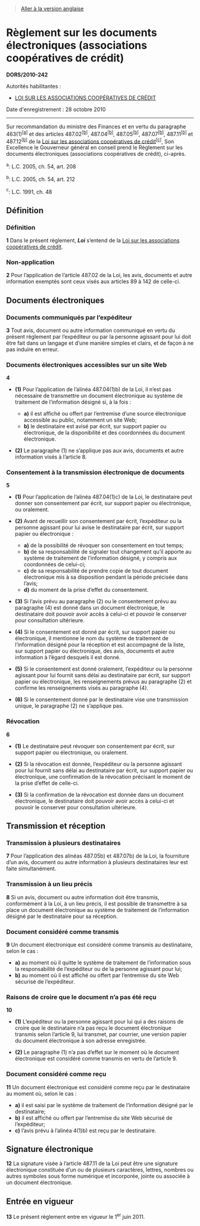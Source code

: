> [Aller à la version anglaise](/en/Regulations/Statutory%20Orders%20and%20Regulations/2010/242.md)

# Règlement sur les documents électroniques (associations coopératives de crédit)

**DORS/2010-242**

Autorités habilitantes : 
- [LOI SUR LES ASSOCIATIONS COOPÉRATIVES DE CRÉDIT](/fr/Lois/Lois%20du%20Canada/1991/ch.%2048.md)

Date d'enregistrement : 28 octobre 2010

----------

Sur recommandation du ministre des Finances et en vertu du paragraphe 463(1)<sup><a href='#nbp_609051-F_hq_882'>[a]</a></sup> et des articles 487.02<sup><a href='#nbp_609051-F_hq_883'>[b]</a></sup>, 487.04<sup><a href='#nbp_609051-F_hq_883'>[b]</a></sup>, 487.05<sup><a href='#nbp_609051-F_hq_883'>[b]</a></sup>, 487.07<sup><a href='#nbp_609051-F_hq_883'>[b]</a></sup>, 487.11<sup><a href='#nbp_609051-F_hq_883'>[b]</a></sup> et 487.12<sup><a href='#nbp_609051-F_hq_883'>[b]</a></sup> de la [Loi sur les associations coopératives de crédit](/fr/Lois/Lois%20du%20Canada/1991/ch.%2048.md)<sup><a href='#nbp_609051-F_hq_884'>[c]</a></sup>, Son Excellence le Gouverneur général en conseil prend le Règlement sur les documents électroniques (associations coopératives de crédit), ci-après.

<a name='nbp_609051-F_hq_882'><sup>a</sup></a>: L.C. 2005, ch. 54, art. 208<br />

<a name='nbp_609051-F_hq_883'><sup>b</sup></a>: L.C. 2005, ch. 54, art. 212<br />

<a name='nbp_609051-F_hq_884'><sup>c</sup></a>: L.C. 1991, ch. 48<br />




## Définition



### Définition


**1** Dans le présent règlement, ***Loi*** s’entend de la [Loi sur les associations coopératives de crédit](/fr/Lois/Lois%20du%20Canada/1991/ch.%2048.md).




### Non-application


**2** Pour l’application de l’article 487.02 de la Loi, les avis, documents et autre information exemptés sont ceux visés aux articles 89 à 142 de celle-ci.




## Documents électroniques



### Documents communiqués par l’expéditeur


**3** Tout avis, document ou autre information communiqué en vertu du présent règlement par l’expéditeur ou par la personne agissant pour lui doit être fait dans un langage et d’une manière simples et clairs, et de façon à ne pas induire en erreur.




### Documents électroniques accessibles sur un site Web


**4** 

- **(1)** Pour l’application de l’alinéa 487.04(1)b) de la Loi, il n’est pas nécessaire de transmettre un document électronique au système de traitement de l’information désigné si, à la fois :
	- **a)** il est affiché ou offert par l’entremise d’une source électronique accessible au public, notamment un site Web;
	- **b)** le destinataire est avisé par écrit, sur support papier ou électronique, de la disponibilité et des coordonnées du document électronique.

- **(2)** Le paragraphe (1) ne s’applique pas aux avis, documents et autre information visés à l’article 8.




### Consentement à la transmission électronique de documents


**5** 

- **(1)** Pour l’application de l’alinéa 487.04(1)c) de la Loi, le destinataire peut donner son consentement par écrit, sur support papier ou électronique, ou oralement.

- **(2)** Avant de recueillir son consentement par écrit, l’expéditeur ou la personne agissant pour lui avise le destinataire par écrit, sur support papier ou électronique :
	- **a)** de la possibilité de révoquer son consentement en tout temps;
	- **b)** de sa responsabilité de signaler tout changement qu’il apporte au système de traitement de l’information désigné, y compris aux coordonnées de celui-ci;
	- **c)** de sa responsabilité de prendre copie de tout document électronique mis à sa disposition pendant la période précisée dans l’avis;
	- **d)** du moment de la prise d’effet du consentement.

- **(3)** Si l’avis prévu au paragraphe (2) ou le consentement prévu au paragraphe (4) est donné dans un document électronique, le destinataire doit pouvoir avoir accès à celui-ci et pouvoir le conserver pour consultation ultérieure.

- **(4)** Si le consentement est donné par écrit, sur support papier ou électronique, il mentionne le nom du système de traitement de l’information désigné pour la réception et est accompagné de la liste, sur support papier ou électronique, des avis, documents et autre information à l’égard desquels il est donné.

- **(5)** Si le consentement est donné oralement, l’expéditeur ou la personne agissant pour lui fournit sans délai au destinataire par écrit, sur support papier ou électronique, les renseignements prévus au paragraphe (2) et confirme les renseignements visés au paragraphe (4).

- **(6)** Si le consentement donné par le destinataire vise une transmission unique, le paragraphe (2) ne s’applique pas.




### Révocation


**6** 

- **(1)** Le destinataire peut révoquer son consentement par écrit, sur support papier ou électronique, ou oralement.

- **(2)** Si la révocation est donnée, l’expéditeur ou la personne agissant pour lui fournit sans délai au destinataire par écrit, sur support papier ou électronique, une confirmation de la révocation précisant le moment de la prise d’effet de celle-ci.

- **(3)** Si la confirmation de la révocation est donnée dans un document électronique, le destinataire doit pouvoir avoir accès à celui-ci et pouvoir le conserver pour consultation ultérieure.




## Transmission et réception



### Transmission à plusieurs destinataires


**7** Pour l’application des alinéas 487.05b) et 487.07b) de la Loi, la fourniture d’un avis, document ou autre information à plusieurs destinataires leur est faite simultanément.




### Transmission à un lieu précis


**8** Si un avis, document ou autre information doit être transmis, conformément à la Loi, à un lieu précis, il est possible de transmettre à sa place un document électronique au système de traitement de l’information désigné par le destinataire pour sa réception.




### Document considéré comme transmis


**9** Un document électronique est considéré comme transmis au destinataire, selon le cas :
- **a)** au moment où il quitte le système de traitement de l’information sous la responsabilité de l’expéditeur ou de la personne agissant pour lui;
- **b)** au moment où il est affiché ou offert par l’entremise du site Web sécurisé de l’expéditeur.




### Raisons de croire que le document n’a pas été reçu


**10** 

- **(1)** L’expéditeur ou la personne agissant pour lui qui a des raisons de croire que le destinataire n’a pas reçu le document électronique transmis selon l’article 9, lui transmet, par courrier, une version papier du document électronique à son adresse enregistrée.

- **(2)** Le paragraphe (1) n’a pas d’effet sur le moment où le document électronique est considéré comme transmis en vertu de l’article 9.




### Document considéré comme reçu


**11** Un document électronique est considéré comme reçu par le destinataire au moment où, selon le cas :
- **a)** il est saisi par le système de traitement de l’information désigné par le destinataire;
- **b)** il est affiché ou offert par l’entremise du site Web sécurisé de l’expéditeur;
- **c)** l’avis prévu à l’alinéa 4(1)b) est reçu par le destinataire.




## Signature électronique


**12** La signature visée à l’article 487.11 de la Loi peut être une signature électronique constituée d’un ou de plusieurs caractères, lettres, nombres ou autres symboles sous forme numérique et incorporée, jointe ou associée à un document électronique.




## Entrée en vigueur


**13** Le présent règlement entre en vigueur le 1<sup>er</sup> juin 2011.


